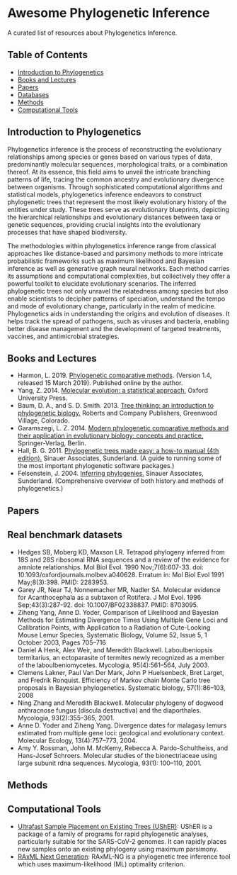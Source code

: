 # Awesome Phylogenetic Inference
A curated list of resources about Phylogenetics Inference.

## Table of Contents
- [Introduction to Phylogenetics](#introduction_to_phylogenetics)
- [Books and Lectures](#books_and_lectures)
- [Papers](#papers)
- [Databases](#databases)
- [Methods](#methods)
- [Computational Tools](#computational_tools)

<a name="introduction_to_phylogenetics" />

## Introduction to Phylogenetics
Phylogenetics inference is the process of reconstructing the evolutionary relationships among species or genes based on various types of data, predominantly molecular sequences, morphological traits, or a combination thereof. At its essence, this field aims to unveil the intricate branching patterns of life, tracing the common ancestry and evolutionary divergence between organisms. Through sophisticated computational algorithms and statistical models, phylogenetics inference endeavors to construct phylogenetic trees that represent the most likely evolutionary history of the entities under study. These trees serve as evolutionary blueprints, depicting the hierarchical relationships and evolutionary distances between taxa or genetic sequences, providing crucial insights into the evolutionary processes that have shaped biodiversity.

The methodologies within phylogenetics inference range from classical approaches like distance-based and parsimony methods to more intricate probabilistic frameworks such as maximum likelihood and Bayesian inference as well as generative graph neural networks. Each method carries its assumptions and computational complexities, but collectively they offer a powerful toolkit to elucidate evolutionary scenarios. The inferred phylogenetic trees not only unravel the relatedness among species but also enable scientists to decipher patterns of speciation, understand the tempo and mode of evolutionary change, particularly in the realm of medicine. Phylogenetics aids in understanding the origins and evolution of diseases. It helps track the spread of pathogens, such as viruses and bacteria, enabling better disease management and the development of targeted treatments, vaccines, and antimicrobial strategies.

<a name="books_and_lectures" />

## Books and Lectures
- Harmon, L. 2019. [Phylogenetic comparative methods](https://lukejharmon.github.io/pcm/). (Version 1.4, released 15 March 2019). Published online by the author.
- Yang, Z. 2014. [Molecular evolution: a statistical approach.](http://abacus.gene.ucl.ac.uk/MESA/) Oxford University Press.
- Baum, D. A., and S. D. Smith. 2013. [Tree thinking: an introduction to phylogenetic biology.](https://www.amazon.com/Tree-Thinking-Introduction-Phylogenetic-Biology/dp/1936221160) Roberts and Company Publishers, Greenwood Village, Colorado.
- Garamszegi, L. Z. 2014. [Modern phylogenetic comparative methods and their application in evolutionary biology: concepts and practice.](https://link.springer.com/book/10.1007/978-3-662-43550-2) Springer-Verlag, Berlin.
- Hall, B. G. 2011. [Phylogenetic trees made easy: a how-to manual (4th edition).](https://www.amazon.com/Phylogenetic-Trees-Made-Easy-How/dp/0878936068) Sinauer Associates, Sunderland. (A guide to running some of the most important phylogenetic software packages.)
- Felsenstein, J. 2004. [Inferring phylogenies.](https://global.oup.com/ushe/product/inferring-phylogenies-9780878931774?cc=us&lang=en&) Sinauer Associates, Sunderland. (Comprehensive overview of both history and methods of phylogenetics.)

<a name="papers" />

## Papers

<a name="databases" />

## Real benchmark datasets
- Hedges SB, Moberg KD, Maxson LR. Tetrapod phylogeny inferred from 18S and 28S ribosomal RNA sequences and a review of the evidence for amniote relationships. Mol Biol Evol. 1990 Nov;7(6):607-33. doi: 10.1093/oxfordjournals.molbev.a040628. Erratum in: Mol Biol Evol 1991 May;8(3):398. PMID: 2283953.
- Garey JR, Near TJ, Nonnemacher MR, Nadler SA. Molecular evidence for Acanthocephala as a subtaxon of Rotifera. J Mol Evol. 1996 Sep;43(3):287-92. doi: 10.1007/BF02338837. PMID: 8703095.
- Ziheng Yang, Anne D. Yoder, Comparison of Likelihood and Bayesian Methods for Estimating Divergence Times Using Multiple Gene Loci and Calibration Points, with Application to a Radiation of Cute-Looking Mouse Lemur Species, Systematic Biology, Volume 52, Issue 5, 1 October 2003, Pages 705–716
- Daniel A Henk, Alex Weir, and Meredith Blackwell. Laboulbeniopsis termitarius, an ectoparasite of termites newly recognized as a member of the laboulbeniomycetes. Mycologia, 95(4):561–564, July 2003.
- Clemens Lakner, Paul Van Der Mark, John P Huelsenbeck, Bret Larget, and Fredrik Ronquist. Efficiency of Markov chain Monte Carlo tree proposals in Bayesian phylogenetics. Systematic biology, 57(1):86–103, 2008
- Ning Zhang and Meredith Blackwell. Molecular phylogeny of dogwood anthracnose fungus (discula destructiva) and the diaporthales. Mycologia, 93(2):355–365, 2001.
- Anne D. Yoder and Ziheng Yang. Divergence dates for malagasy lemurs estimated from multiple gene loci: geological and evolutionary context. Molecular Ecology, 13(4):757–773, 2004.
- Amy Y. Rossman, John M. McKemy, Rebecca A. Pardo-Schultheiss, and Hans-Josef Schroers. Molecular studies of the bionectriaceae using large subunit rdna sequences. Mycologia, 93(1): 100–110, 2001. 




<a name="methods" />

## Methods

<a name="computational_tools" />

## Computational Tools
- [Ultrafast Sample Placement on Existing Trees (UShER)](https://github.com/yatisht/usher): UShER is a package of a family of programs for rapid phylogenetic analyses, particularly suitable for the SARS-CoV-2 genomes. It can rapidly places new samples onto an existing phylogeny using maximum parsimony.
- [RAxML Next Generation](https://github.com/amkozlov/raxml-ng): RAxML-NG is a phylogenetic tree inference tool which uses maximum-likelihood (ML) optimality criterion.
 


